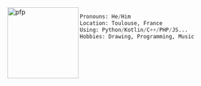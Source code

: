 <img align="left" src="https://raw.githubusercontent.com/tokardfox/tokardfox/main/toka.png" alt="pfp" width="160"/>

```py
Pronouns: He/Him
Location: Toulouse, France
Using: Python/Kotlin/C++/PHP/JS...
Hobbies: Drawing, Programming, Music
```
